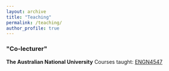 ```yaml
---
layout: archive
title: "Teaching"
permalink: /teaching/
author_profile: true
---
```


### "Co-lecturer"

<b>The Australian National University</b>
Courses taught: [ENGN4547](https://programsandcourses.anu.edu.au/2021/course/ENGN4547)
